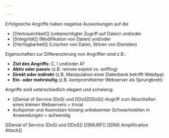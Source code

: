 ```yaml
---

---
```


Erfolgreiche Angriffe haben negative Auswirkungen auf die 
- [[Vertraulichkeit]] (unberechtigter Zugriff auf Daten) und/oder 
- [[Integrität]] (Modifikation von Daten) und/oder 
- [[Verfügbarkeit]] (Löschen von Daten, Stören von Diensten) 

Eigenschaften zur Differenzierung von Angriffen sind z.B.: 
- **Ziel des Angriffs:** C, I und/oder A? 
- **Aktiv oder passiv** (z.B. remote exploit vs. sniffing) 
- **Direkt oder indirekt** (z.B. Manipulation einer Datenbank betrifft WebApp) 
- **Ein- oder mehrstufig** (z.B. kompromittierter Webserver als Sprungbrett) 

Angriffe sind unterschiedlich elegant und schwierig: 
- [[Denial of Service (DoS) und DDoS|DDoS]]-Angriff zum Abschießen eines kleinen Webservers = trivial 
- Aufspüren und Ausnutzen bislang unbekannter Schwachstellen in Anwendungen = aufwendig

[[Denial of Service (DoS) und DDoS]]
[[SMURF]]
[[DNS Amplification Attack]]


